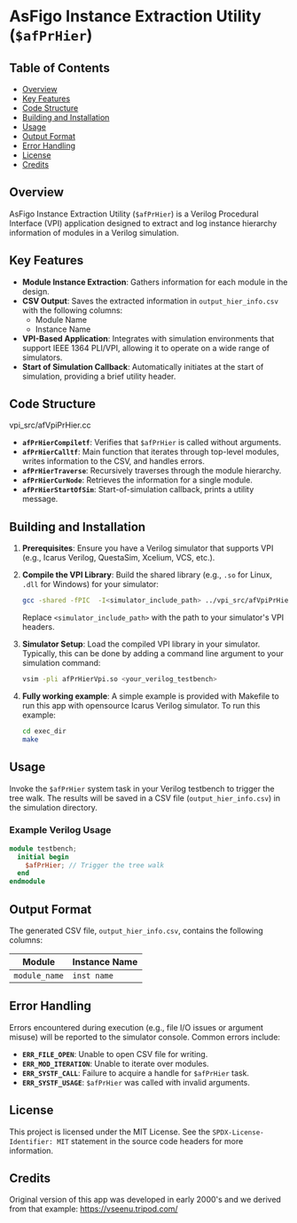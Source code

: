 # AsFigo Instance Extraction Utility (`$afPrHier`)

## Table of Contents
- [Overview](#overview)
- [Key Features](#key-features)
- [Code Structure](#code-structure)
- [Building and Installation](#building-and-installation)
- [Usage](#usage)
- [Output Format](#output-format)
- [Error Handling](#error-handling)
- [License](#license)
- [Credits](#credits)

## Overview

AsFigo Instance Extraction Utility (`$afPrHier`) is a Verilog Procedural Interface (VPI) application designed to extract and
log instance hierarchy information of modules in a Verilog simulation. 

## Key Features

- **Module Instance Extraction**: Gathers information for each module in the design.
- **CSV Output**: Saves the extracted information in `output_hier_info.csv` with the following columns:
  - Module Name
  - Instance Name
- **VPI-Based Application**: Integrates with simulation environments that support IEEE 1364 PLI/VPI, allowing it to operate on a wide range of simulators.
- **Start of Simulation Callback**: Automatically initiates at the start of simulation, providing a brief utility header.

## Code Structure
vpi_src/afVpiPrHier.cc

- **`afPrHierCompiletf`**: Verifies that `$afPrHier` is called without arguments.
- **`afPrHierCalltf`**: Main function that iterates through top-level modules, writes information to the CSV, and handles errors.
- **`afPrHierTraverse`**: Recursively traverses through the module hierarchy.
- **`afPrHierCurNode`**: Retrieves the information for a single module.
- **`afPrHierStartOfSim`**: Start-of-simulation callback, prints a utility message.

## Building and Installation

1. **Prerequisites**: Ensure you have a Verilog simulator that supports VPI (e.g., Icarus Verilog, QuestaSim, Xcelium, VCS, etc.).
2. **Compile the VPI Library**: Build the shared library (e.g., `.so` for Linux, `.dll` for Windows) for your simulator:
    ```sh
    gcc -shared -fPIC  -I<simulator_include_path> ../vpi_src/afVpiPrHier.cc -o afPrHierVpi.so
    ```
    Replace `<simulator_include_path>` with the path to your simulator's VPI headers.

3. **Simulator Setup**: Load the compiled VPI library in your simulator. Typically, this can be done by adding a command line argument to your simulation command:
    ```sh
    vsim -pli afPrHierVpi.so <your_verilog_testbench>
    ```
3. **Fully working example**: A simple example is provided with Makefile to run this app with opensource Icarus Verilog simulator. To run this example:
    ```sh
    cd exec_dir
    make
    ```
## Usage

Invoke the `$afPrHier` system task in your Verilog testbench to trigger the tree walk.
The results will be saved in a CSV file (`output_hier_info.csv`) in the simulation directory.

### Example Verilog Usage

```verilog
module testbench;
  initial begin
    $afPrHier; // Trigger the tree walk
  end
endmodule
```

## Output Format

The generated CSV file, `output_hier_info.csv`, contains the following columns:

| Module        | Instance Name |
|---------------|---------------|
| `module_name` | `inst name `  |

## Error Handling

Errors encountered during execution (e.g., file I/O issues or argument misuse) will be reported to the simulator console. 
Common errors include:
- **`ERR_FILE_OPEN`**: Unable to open CSV file for writing.
- **`ERR_MOD_ITERATION`**: Unable to iterate over modules.
- **`ERR_SYSTF_CALL`**: Failure to acquire a handle for `$afPrHier` task.
- **`ERR_SYSTF_USAGE`**: `$afPrHier` was called with invalid arguments.

## License

This project is licensed under the MIT License. See the `SPDX-License-Identifier: MIT` statement 
in the source code headers for more information.

## Credits
Original version of this app was developed in early 2000's and we derived from that example: https://vseenu.tripod.com/

